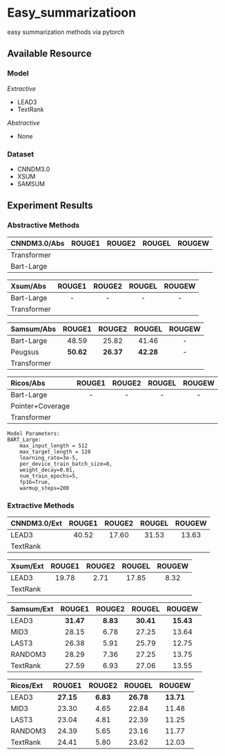 # Easy_summarizatioon
 easy summarization methods via pytorch
 
## Available Resource

### Model

*Extractive*
- LEAD3
- TextRank

*Abstractive*
- None

### Dataset
- CNNDM3.0
- XSUM
- SAMSUM


## Experiment Results

### Abstractive Methods
| CNNDM3.0/Abs | ROUGE1 | ROUGE2 | ROUGEL | ROUGEW
| :-----| :----: | :----: |:----: |:----: |
| Transformer |  |  |
| Bart-Large |  |  |


| Xsum/Abs | ROUGE1 | ROUGE2 | ROUGEL | ROUGEW
| :-----| :----: | :----: |:----: |:----: |
| Bart-Large |  - |- | -| -|
| Transformer |  |  |

| Samsum/Abs | ROUGE1 | ROUGE2 | ROUGEL | ROUGEW
| :-----| :----: | :----: |:----: |:----: |
| Bart-Large | 48.59 | 25.82 | 41.46 | -
| Peugsus | **50.62** | **26.37**|**42.28**| -
| Transformer |  |  |

| Ricos/Abs | ROUGE1 | ROUGE2 | ROUGEL | ROUGEW
| :-----| :----: | :----: |:----: |:----: |
| Bart-Large | - |- | -| -|
| Pointer+Coverage |  |  |  | 
| Transformer |  |  |





```
Model Parameters:
BART_Large:
    max_input_length = 512
    max_target_length = 128
    learning_rate=3e-5,
    per_device_train_batch_size=8,
    weight_decay=0.01,
    num_train_epochs=5,
    fp16=True,
    warmup_steps=200
```


### Extractive Methods

| CNNDM3.0/Ext | ROUGE1 | ROUGE2 | ROUGEL | ROUGEW
| :-----| :----: | :----: |:----: |:----: |
| LEAD3 | 40.52 | 17.60 | 31.53 | 13.63
| TextRank |  |  |


| Xsum/Ext | ROUGE1 | ROUGE2 | ROUGEL | ROUGEW
| :-----| :----: | :----: |:----: |:----: |
| LEAD3 | 19.78 | 2.71 | 17.85 | 8.32
| TextRank |  |  |

| Samsum/Ext | ROUGE1 | ROUGE2 | ROUGEL | ROUGEW
| :-----| :----: | :----: |:----: |:----: |
| LEAD3 | **31.47** | **8.83** | **30.41** | **15.43**
| MID3 | 28.15 | 6.78 | 27.25| 13.64
| LAST3 | 26.38 | 5.91 | 25.79 | 12.75
| RANDOM3 | 28.29 | 7.36 | 27.25 | 13.75
| TextRank | 27.59 | 6.93 |27.06| 13.55

| Ricos/Ext | ROUGE1 | ROUGE2 | ROUGEL | ROUGEW
| :-----| :----: | :----: |:----: |:----: |
| LEAD3 | **27.15** | **6.83** | **26.78** | **13.71**
| MID3 | 23.30 | 4.65 | 22.84| 11.48
| LAST3 | 23.04 | 4.81 | 22.39 | 11.25
| RANDOM3 | 24.39 | 5.65 | 23.16 | 11.77
| TextRank | 24.41 | 5.80 |23.62| 12.03
